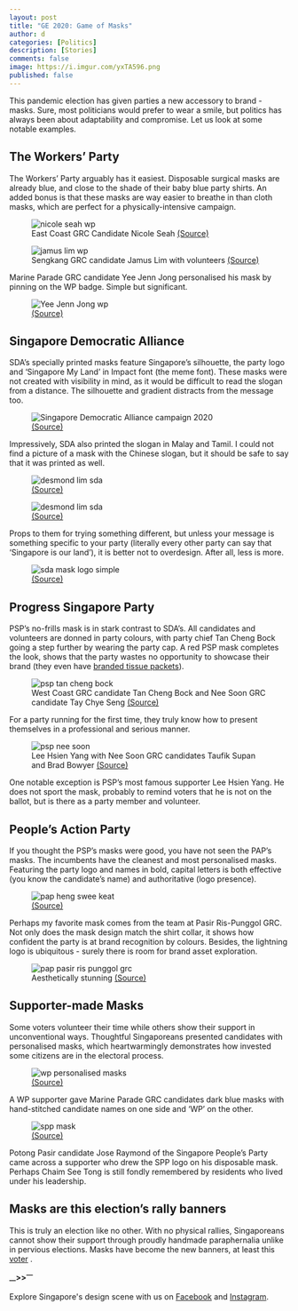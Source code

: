 ```yaml
---
layout: post
title: "GE 2020: Game of Masks"
author: d
categories: [Politics]
description: [Stories]
comments: false
image: https://i.imgur.com/yxTA596.png
published: false
---
```


This pandemic election has given parties a new accessory to brand - masks. Sure, most politicians would prefer to wear a smile, but politics has always been about adaptability and compromise. Let us look at some notable examples.

<h2>The Workers’ Party</h2>
The Workers’ Party arguably has it easiest. Disposable surgical masks are already blue, and close to the shade of their baby blue party shirts. An added bonus is that these masks are way easier to breathe in than cloth masks, which are perfect for a physically-intensive campaign.  

<figure>
<img src="https://i.imgur.com/47bjd3L.jpg" alt="nicole seah wp">
<figcaption>East Coast GRC Candidate Nicole Seah <a href="https://www.facebook.com/workersparty/photos/a.178893152127276/3641489165867640" target="_blank">(Source)</a></figcaption>
</figure>

<figure>
<img src="https://i.imgur.com/evQABYw.jpg" alt="jamus lim wp">
<figcaption>Sengkang GRC candidate Jamus Lim with volunteers <a href="https://www.facebook.com/jamusjlim/photos/a.114054826894198/150570739909273" target="_blank">(Source)</a></figcaption>
</figure>

Marine Parade GRC candidate Yee Jenn Jong personalised his mask by pinning on the WP badge. Simple but significant. 

<figure>
<img src="https://i.imgur.com/dpvxmXI.jpg" alt="Yee Jenn Jong wp">
<figcaption><a href="https://www.facebook.com/yeejj.wp/photos/a.870393186361790/3106372386097181" target="_blank">(Source)</a></figcaption>
</figure>

<h2>Singapore Democratic Alliance</h2>
SDA’s specially printed masks feature Singapore’s silhouette, the party logo and ‘Singapore My Land’ in Impact font (the meme font). These masks were not created with visibility in mind, as it would be difficult to read the slogan from a distance. The silhouette and gradient distracts from the message too. 

<figure>
<img src="https://i.imgur.com/dqOaS2c.jpg" alt="Singapore Democratic Alliance campaign 2020">
<figcaption><a href="https://www.facebook.com/SDANewsPage/photos/a.629319754649825/629324067982727" target="_blank">(Source)</a></figcaption>
</figure>

Impressively, SDA also printed the slogan in Malay and Tamil. I could not find a picture of a mask with the Chinese slogan, but it should be safe to say that it was printed as well.

<figure>
<img src="https://i.imgur.com/mU4KspD.jpg" alt="desmond lim sda">
<figcaption><a href="https://www.facebook.com/SDANewsPage/photos/a.629319754649825/629320191316448" target="_blank">(Source)</a></figcaption>
</figure>

<figure>
<img src="https://i.imgur.com/HDchavw.jpg" alt="desmond lim sda">
<figcaption><a href="https://www.facebook.com/pkms.org.sg/photos/a.681799068558109/4126826227388692" target="_blank">(Source)</a></figcaption>
</figure>

Props to them for trying something different, but unless your message is something specific to your party (literally every other party can say that ‘Singapore is our land’), it is better not to overdesign. After all, less is more. 

<figure>
<img src="https://i.imgur.com/avuSlbH.jpg" alt="sda mask logo simple">
<figcaption><a href="https://www.facebook.com/SDANewsPage/photos/a.629319754649825/629323914649409" target="_blank">(Source)</a></figcaption>
</figure>

<h2>Progress Singapore Party</h2>
PSP’s no-frills mask is in stark contrast to SDA’s. All candidates and volunteers are donned in party colours, with party chief Tan Cheng Bock going a step further by wearing the party cap. A red PSP mask completes the look, shows that the party wastes no opportunity to showcase their brand (they even have <a href="https://www.facebook.com/pspwestcoast/photos/a.149276493427065/149279536760094" target="_blank">branded tissue packets</a>). 

<figure>
<img src="https://i.imgur.com/KFkjQur.jpg" alt="psp tan cheng bock">
<figcaption>West Coast GRC candidate Tan Cheng Bock and Nee Soon GRC candidate Tay Chye Seng <a href="https://www.facebook.com/pspneesoon/photos/a.109471034144026/123291996095263" target="_blank">(Source)</a></figcaption>
</figure>

For a party running for the first time, they truly know how to present themselves in a professional and serious manner. 

<figure>
<img src="https://i.imgur.com/anJBlHq.jpg" alt="psp nee soon">
<figcaption>Lee Hsien Yang with Nee Soon GRC candidates Taufik Supan and Brad Bowyer <a href="https://www.facebook.com/pspneesoon/photos/a.109471034144026/123291849428611" target="_blank">(Source)</a></figcaption>
</figure>

One notable exception is PSP’s most famous supporter Lee Hsien Yang. He does not sport the mask, probably to remind voters that he is not on the ballot, but is there as a party member and volunteer.

<h2>People’s Action Party</h2>
If you thought the PSP’s masks were good, you have not seen the PAP’s masks. The incumbents have the cleanest and most personalised masks. Featuring the party logo and names in bold, capital letters is both effective (you know the candidate’s name) and authoritative (logo presence). 

<figure>
<img src="https://i.imgur.com/WFr4O61.jpg" alt="pap heng swee keat">
<figcaption><a href="https://www.tnp.sg/news/singapore/workers-party-should-make-clear-if-it-will-accept-ncmp-seats-heng" target="_blank">(Source)</a></figcaption>
</figure>

Perhaps my favorite mask comes from the team at Pasir Ris-Punggol GRC. Not only does the mask design match the shirt collar, it shows how confident the party is at brand recognition by colours. Besides, the lightning logo is ubiquitous - surely there is room for brand asset exploration. 

<figure>
<img src="https://i.imgur.com/C7qFe9X.png" alt="pap pasir ris punggol grc">
<figcaption>Aesthetically stunning <a href="https://www.facebook.com/MrTeoCheeHean/videos/584857215567197/" target="_blank">(Source)</a></figcaption>
</figure>

<h2>Supporter-made Masks</h2>
Some voters volunteer their time while others show their support in unconventional ways. Thoughtful Singaporeans presented candidates with personalised masks, which heartwarmingly demonstrates how invested some citizens are in the electoral process.

<figure>
<img src="https://i.imgur.com/qBPUkqq.jpg" alt="wp personalised masks">
<figcaption><a href="https://www.facebook.com/yeejj.wp/posts/3114407775293642" target="_blank">(Source)</a></figcaption>
</figure>

A WP supporter gave Marine Parade GRC candidates dark blue masks with hand-stitched candidate names on one side and ‘WP’ on the other.

<figure>
<img src="https://i.imgur.com/jE6GWGA.jpg" alt="spp mask">
<figcaption><a href="https://www.facebook.com/JoseRaymondThomas/posts/2761399044094746" target="_blank">(Source)</a></figcaption>
</figure>

Potong Pasir candidate Jose Raymond of the Singapore People’s Party came across a supporter who drew the SPP logo on his disposable mask. Perhaps Chaim See Tong is still fondly remembered by residents who lived under his leadership. 

<h2>Masks are this election’s rally banners</h2>
This is truly an election like no other. With no physical rallies, Singaporeans cannot show their support through proudly handmade paraphernalia unlike in pervious elections. Masks have become the new banners, at least this <a href="https://www.onlinecitizenasia.com/2020/06/28/paps-teo-chee-hean-allegedly-said-dont-screw-things-up-for-us-to-facebook-user-for-drawing-thumbs-down-for-pap-on-face-mask/" target="_blank">voter</a>
.

<strong><sub>—</sub>><sub></sub>><sup>—</sup></strong>

Explore Singapore's design scene with us on <a href="https://www.facebook.com/designinsingapore/">Facebook</a> and <a href="https://www.instagram.com/designinsingapore/">Instagram</a>. 
